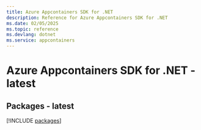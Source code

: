 ```yaml
---
title: Azure Appcontainers SDK for .NET
description: Reference for Azure Appcontainers SDK for .NET
ms.date: 02/05/2025
ms.topic: reference
ms.devlang: dotnet
ms.service: appcontainers
---
```

# Azure Appcontainers SDK for .NET - latest
## Packages - latest
[!INCLUDE [packages](appcontainers-index.md)]